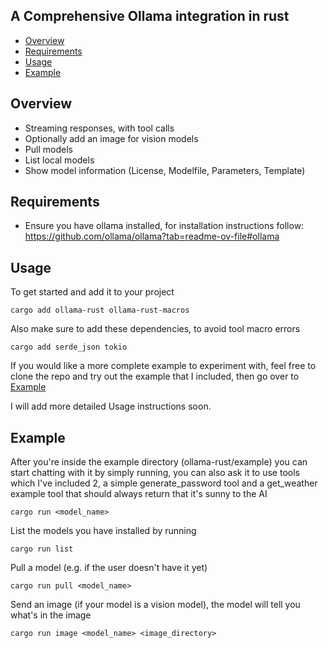 ## A Comprehensive Ollama integration in rust
- [Overview](#overview)
- [Requirements](#requirements)
- [Usage](#usage)
- [Example](#example)

## Overview
- Streaming responses, with tool calls
- Optionally add an image for vision models
- Pull models
- List local models
- Show model information (License, Modelfile, Parameters, Template)

## Requirements
- Ensure you have ollama installed, for installation instructions follow: https://github.com/ollama/ollama?tab=readme-ov-file#ollama

## Usage
To get started and add it to your project

```
cargo add ollama-rust ollama-rust-macros
```

Also make sure to add these dependencies, to avoid tool macro errors
```
cargo add serde_json tokio
```

If you would like a more complete example to experiment with, feel free to clone the repo and try out the example that I included, then go over to [Example](#Example)

I will add more detailed Usage instructions soon.

## Example
After you're inside the example directory (ollama-rust/example) you can start chatting with it by simply running, you can also ask it to use tools which I've included 2, a simple generate_password tool and a get_weather example tool that should always return that it's sunny to the AI

```
cargo run <model_name>
```

List the models you have installed by running
```
cargo run list
```

Pull a model (e.g. if the user doesn't have it yet)
```
cargo run pull <model_name>
```

Send an image (if your model is a vision model), the model will tell you what's in the image
```
cargo run image <model_name> <image_directory>
```
